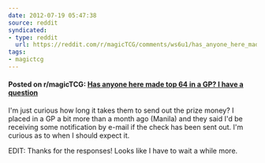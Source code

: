 ```yaml
---
date: 2012-07-19 05:47:38
source: reddit
syndicated:
- type: reddit
  url: https://reddit.com/r/magicTCG/comments/ws6u1/has_anyone_here_made_top_64_in_a_gp_i_have_a/
tags:
- magictcg
---
```


#### Posted on r/magicTCG: [Has anyone here made top 64 in a GP? I have a question](https://reddit.com/r/magicTCG/comments/ws6u1/has_anyone_here_made_top_64_in_a_gp_i_have_a/)

I'm just curious how long it takes them to send out the prize money? I placed in a GP a bit more than a month ago (Manila) and they said I'd be receiving some notification by e-mail if the check has been sent out. I'm curious as to when I should expect it.

EDIT: Thanks for the responses! Looks like I have to wait a while more.